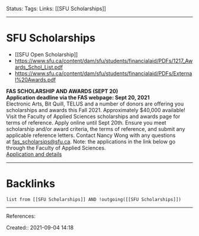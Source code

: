 Status: 
Tags: 
Links: [[SFU Scholarships]]
___
# SFU Scholarships
- [[SFU Open Scholarship]]
- https://www.sfu.ca/content/dam/sfu/students/financialaid/PDFs/1217_Awards_Schol_List.pdf
- https://www.sfu.ca/content/dam/sfu/students/financialaid/PDFs/External%20Awards.pdf

**FAS SCHOLARSHIP AND AWARDS (SEPT 20)**  
**Application deadline via the FAS webpage: Sept 20, 2021**  
Electronic Arts, Bit Quill, TELUS and a number of donors are offering you scholarships and awards this Fall 2021. Approximately $40,000 available! Visit the Faculty of Applied Sciences scholarships and awards page for terms of reference. Apply online until Sept 20th. Ensure you meet scholarship and/or award criteria, the terms of reference, and submit any applicable reference letters. Contact Nancy Wong with any questions at [fas_scholarsips@sfu.ca](mailto:fas_scholarsips@sfu.ca). Note: the applications in the link below go through the Faculty of Applied Sciences.  
[Application and details](https://trk.cp20.com/click/cgl6-2g1vbk-h3h70b-8m0dt3b0/)
___
# Backlinks
```dataview
list from [[SFU Scholarships]] AND !outgoing([[SFU Scholarships]])
```
___
References:

Created:: 2021-09-04 14:18
